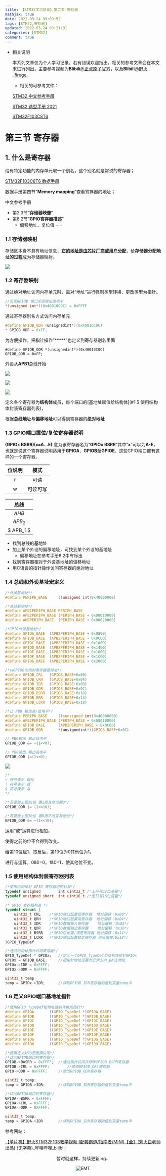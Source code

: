 ```yaml
---
title: 【STM32学习记录】第二节-寄存器
mathjax: true
date: 2022-03-24 09:09:52
tags: [STM32,寄存器]
updated: 2022-03-24 09:21:31categories: [STM32] 
comment: true
---
```


+   相关说明

    本系列文章仅为个人学习记录，若有错误欢迎指出，相关的参考文章会在本文末进行列出，主要参考视频为**Blibili**[@正点原子官方](https://space.bilibili.com/394620890?from=search&seid=13393056502650554081&spm_id_from=333.337.0.0)，以及**Blibili**[@野火_firege](https://space.bilibili.com/356820657?from=search&seid=6957304932395919416&spm_id_from=333.337.0.0)。

    +   相关的可参考文件：

    [STM32 中文参考手册](http://www.stm32er.com/zb_users/upload/2021/01/202101191611046723128863.pdf)

    [STM32 选型手册 2021](https://www.stmcu.com.cn/upload/Selection_Guide.pdf)

    [STM32F103C8T6 ](https://pdf1.alldatasheetcn.com/datasheet-pdf/view/201596/STMICROELECTRONICS/STM32F103C8T6.html)
    
# 第三节 寄存器

## 1. 什么是寄存器

给有特定功能的内存单元取一个别名，这个别名就是常说的寄存器；

[STM32F103C8T6 数据手册](https://pdf1.alldatasheetcn.com/datasheet-pdf/view/201596/STMICROELECTRONICS/STM32F103C8T6.html)

数据手册第四节“**Memory mapping**”查看寄存器的地址；

中文参考手册

+   第2.3节“**存储器映像**”
+   第8.2节“**GPIO寄存器描述**”
    +   偏移地址、复位值······

### 1.1 存储器映射

存储区本身不具有地址信息，**<u>它的地址是由芯片厂商或用户分配</u>**，给**存储器分配地址的过程**成为存储器映射。

![](https://s3.bmp.ovh/imgs/2022/03/eb22994c2a44d2ee.png)

### 1.2 寄存器映射

通过绝对地址访问内存单元时，需对“地址”进行强制类型转换、更改类型为指针。

```c
//实现GPIOB 端口全部输出高电平
*(unsigned int*)(0x40010C0C) = 0xFFFF
```

通过寄存器别名方式访问内存单元

```c
#define GPIOB_ODR (unsignedint*)(0x40010C0C)
* GPIOB_ODR = 0xFF;
```

为方便操作，把指针操作“*****”也定义到寄存器别名里面

```
#define GPIOB_ODR *(unsignedint*)(0x40010C0C)
GPIOB_ODR = 0xFF;
```

外设从**APB1**总线开始

![](https://s3.bmp.ovh/imgs/2022/03/877665911bd6a46d.png)

![](https://s3.bmp.ovh/imgs/2022/03/01c329f6f4e8492e.png)

![](https://s3.bmp.ovh/imgs/2022/03/0199c29362773467.png)

定义各个寄存器为**结构体**成员，每个端口的[基地址赋值给结构体](#1.5 使用结构体封装寄存器列表)，

根据**总线地址**与**偏移地址**可以得到寄存器的**绝对地址**

### 1.3 GPIO端口置位/复位寄存器说明

**(GPIOx BSRR)(x=A...E)** 意为该寄存器名为“**GPIOx BSRR**”其中“**x**”可以为**A-E**，也就是说这个寄存器说明适用于**GPIOA**、**GPIOB**至**GPIOE**，这些GPIO端口都有这样的一个寄存器。

| 位说明 |   模式   |
| :----: | :------: |
|   r    |   可读   |
|   w    | 可读可写 |

|   总线   |
| :------: |
|  $AHB$   |
| $APB_2$  |
| $ APB_1$ |

+   找到总线的基地址
+   加上某个外设的偏移地址，可找到某个外设的基地址
    +   偏移地址在参考手册8.2中有标出
+   找到寄存器相对于外设基地址的偏移地址
+   用C语言的指针操作访问寄存器的绝对地址

### 1.4 总线和外设基址宏定义

```c
/*外设基地址*/
#define PERIPH_BASE		((unsigned int)0x40000000)

/*总线基地址*/
#define APB1PERIPH_BASE	PERIPH_BASE
#define APB2PERIPH_BASE	(PERIPH_BASE + 0x00010000)
#define AHBPERIPH_BASE	(PERIPH_BASE + 0x00020000)

/*GPIO外设基地址*/
#define GPIOA_BASE	(APB2PERIPH_BASE + 0x0800)
#define GPIOB_BASE	(APB2PERIPH_BASE + 0x0C00)
#define GPIOC_BASE 	(APB2PERIPH_BASE + 0x1000)
#define GPIOD_BASE	(APB2PERIPH_BASE + 0x1400)
#define GPIOE_BASE	(APB2PERIPH_BASE + 0x1800)
#define GPIOF_BASE	(APB2PERIPH_BASE + 0x1C00)
#define GPIOG_BASE 	(APB2PERIPH_BASE + 0x2000)

/*以GPIOB为例的寄存器基地址*/
#define GPIOB_CRL	(GPIOB_BASE+0x00)
#define GPIOB_CRH	(GPIOB_BASE+0x04)
#define GPIOB_IDR	(GPIOB_BASE+0x08)
#define GPIOB_ODR	(GPIOB_BASE+0x0C)
#define GPIOB_BSRR	(GPIOB_BASE+0x10)
#define GPIOB_BRR	(GPIOB_BASE+0x14)
#define GPIOB_LCKR	(GPIOB_BASE+0x18)
```

```c
/*让 PB0 输出高/低电平*/
#define PERIPH_BASE		((sunsigned int)0x40000000)
#define APB2PERIPH_BASE	(PERIPH_BASE + 0x00010000)
#define GPIOB_BASE		(APB2PERIPH_BASE + 0x0C00)
#define GPIOB_ODR		*(unsignedint*)(GPIOB_BASE+0x0C)

// PB0输出 输出低电平
GPIOB_ODR &= ~(1<<0);

// PB0输出 输出高电平
GPIOB_ODR |=(1<<0);
```

![](https://s3.bmp.ovh/imgs/2022/03/db0b701329e4e6b4.png)

```c
/*
~ 符号表示 取反 
| 符号表示 或
& 符号表示 与
*/

/*若要使上图10位 置1而其他位置0*/
GPIOB_ODR |= (1<<10);

/*若要使上图10位 置0而不改变其他位*/
GPIOB_ODR &= ~(1<<10);
```

运用“或”运算进行相加，

使得之前的位不会得到改变。

给第10位赋1，取反后，第10位为0其他位为1，

进行与运算，0&0=0，1&0=1，使其他位不变。

### 1.5 使用结构体封装寄存器列表

```c
/*使用结构体对 GPIO 寄存器组的封装*/
typedef unsigned		int uint32_t /*无符号32位变量*/
typedef unsigned short	int uint16_t /*无符号16位变量*/
    
/* GPIO 寄存器列表 */
typedef struct {
	uint32_t CRL	/*GPIO端口配置低寄存器	地址偏移：0x00*/
	uint32_t QRH	/*GPIO端口配置高寄存器	地址偏移：0x04*/
	uint32_t IDR	/*GPIO数据输入寄存器	 地址偏移：0x08*/
	uint32_t QDR	/*GPIO数据输出寄存器	 地址偏移：0x10*/
	uint32_t BSRR	/*GPIO位设置/清楚寄存器	地址偏移：0x14*/
	uint32_t LCKR	/*GPIO端口配置锁定寄存器	地址偏移:0x18*/
}GPIO_TypeDef
```

```c
/*通过结构体指针访问寄存器*/
GPIO_TypeDef * GPIOx;	//定义一个GPIO_TypeDef型结构体指针GPIOx
GPIOx = GPIOB_BASE;		//把指针地址设置为宏GPIOH_BASE地址
GPIOx->IDR = 0xFFFF;
GPIOx->ODR = 0xFFFF;

uint32_t temp
temp = GPIOx->IDR;		//读取GPIOB_IDR寄存器的值到变量temp中
```

### 1.6 定义GPIO端口基地址指针

```c
/*使用GPIO_TypeDef把地址强制转换成指针*/
#define GPIOA		((GPIO_TypeDef *)GPIOA_BASE)
#define GPIOB		((GPIO_TypeDef *)GPIOB_BASE)
#define GPIOC		((GPIO_TypeDef *)GPIOC_BASE)
#define GPIOD		((GPIO_TypeDef *)GPIOD_BASE)
#define GPIOE		((GPIO_TypeDef *)GPIOE_BASE)
#define GPIOF		((GPIO_TypeDef *)GPIOF_BASE)
#define GPIOG		((GPIO_TypeDef *)GPIOG_BASE)
#define GPIOH		((GPIO_TypeDef *)GPIOH_BASE)

/*使用定义好的宏直接访问*/
/*访问GPIOB端口的寄存器*/
GPIOB->BASRR = 0xFFFF;	//通过指针访问并修改GPIOB_BSRR寄存器
GPIOB->CRL = 0xFFFF;		//修改GPIOB_CRL寄存器
GPIO->ODR = 0xFFFF;		//修改GPIOB_ODR寄存器

uint32_t temp;
temp = GPIOB->IDR;		//读取GPIOB_IDR寄存器的值到变量temp中

/*访问GPIOA端口的寄存器*/
GPIOA->BSRR = 0xFFFF;
GPIOA->CRL = 0xFFFF;
GPIOA->ODR = 0XFFFF;

uint32_t temp;
temp = GPIOA->IDR		//读取GPIOA_IDR寄存器的值到变量temp中
```






参考网站：

[【单片机】野火STM32F103教学视频 (配套霸道/指南者/MINI)【全】(刘火良老师出品) (无字幕)_哔哩哔哩_bilibili](https://www.bilibili.com/video/BV1yW411Y7Gw)

<center>暂时就这样，持续更新ing...<center/>

![EMT](EMT.png)